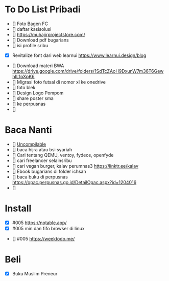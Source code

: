 # To Do List Pribadi

- [] Foto Bagen FC
- [] daftar kasisolusi
- [] https://muhajirprojectstore.com/
- [] Download pdf bugarians
- [] isi profile sribu
- [x] Revitalize font dari web learnui  https://www.learnui.design/blog
- [] Download materi BWA https://drive.google.com/drive/folders/1SdTcZAoH9DxunW7m36T6GewhIL1oXpK6
- [] Migrasi foto futsal di nomor xl ke onedrive
- [] foto blek
- [] Design Logo Pompom
- [] share poster sma
- [] ke perpusnas
- [] 

# Baca Nanti

- [] [Uncompilable](https://uncompilable.com/)
- [] baca hijra atau bsi syariah
- [] Cari tentang QEMU, ventoy, fydeos, openfyde
- [] cari freelancer selainsribu
- [] cari vegan burger, kalav perumnas3 https://linktr.ee/kalav
- [] Ebook bugarians di folder ichsan
- [] baca buku di perpusnas https://opac.perpusnas.go.id/DetailOpac.aspx?id=1204016
- []


# Install

- [x] #005 https://notable.app/ 
- [x] #005 min dan fifo browser di linux
- [] #005 https://weektodo.me/

# Beli

- [x] Buku Muslim Preneur
